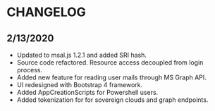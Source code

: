 # CHANGELOG

## 2/13/2020

* Updated to msal.js 1.2.1 and added SRI hash.
* Source code refactored. Resource access decoupled from login process.
* Added new feature for reading user mails through MS Graph API.
* UI redesigned with Bootstrap 4 framework.
* Added AppCreationScripts for Powershell users.
* Added tokenization for for sovereign clouds and graph endpoints. 
